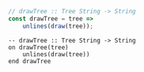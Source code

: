 ```javascript
// drawTree :: Tree String -> String
const drawTree = tree =>
    unlines(draw(tree));
```


```applescript
-- drawTree :: Tree String -> String
on drawTree(tree)
    unlines(draw(tree))
end drawTree
```